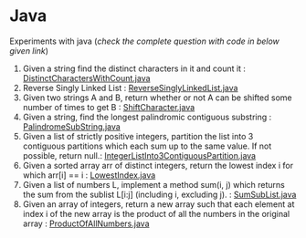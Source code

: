 # Java
Experiments with java (*check the complete question with code in below given link*)
1. Given a string find the distinct characters in it and count it : [DistinctCharactersWithCount.java](https://github.com/failed-peanut/java/blob/main/failedpeanut/src/com/failedpeanut/DistinctCharactersWithCount.java)
2. Reverse Singly Linked List : [ReverseSinglyLinkedList.java](https://github.com/failed-peanut/java/blob/main/failedpeanut/src/com/failedpeanut/ReverseSinglyLinkedList.java)
3. Given two strings A and B, return whether or not A can be shifted some number of times to get B : [ShiftCharacter.java](https://github.com/failed-peanut/java/blob/main/failedpeanut/src/com/failedpeanut/ShiftCharacter.java)
4. Given a string, find the longest palindromic contiguous substring : [PalindromeSubString.java](https://github.com/failed-peanut/java/blob/main/failedpeanut/src/com/failedpeanut/PalindromeSubString.java)
5. Given a list of strictly positive integers, partition the list into 3 contiguous partitions which each sum up to the same value. If not possible, return null.: [IntegerListInto3ContiguousPartition.java](https://github.com/failed-peanut/java/blob/main/failedpeanut/src/com/failedpeanut/IntegerListInto3ContiguousPartition.java)
6. Given a sorted array arr of distinct integers, return the lowest index i for which arr[i] == i : [LowestIndex.java](https://github.com/failed-peanut/java/blob/main/failedpeanut/src/com/failedpeanut/LowestIndex.java)
7. Given a list of numbers L, implement a method sum(i, j) which returns the sum from the sublist L[i:j] (including i, excluding j). : [SumSubList.java](https://github.com/failed-peanut/java/blob/main/failedpeanut/src/com/failedpeanut/SumSubList.java)
8. Given an array of integers, return a new array such that each element at index i of the new array is the product of all the numbers in the original array : [ProductOfAllNumbers.java](https://github.com/failed-peanut/java/blob/main/failedpeanut/src/com/failedpeanut/ProductOfAllNumbers.java)
